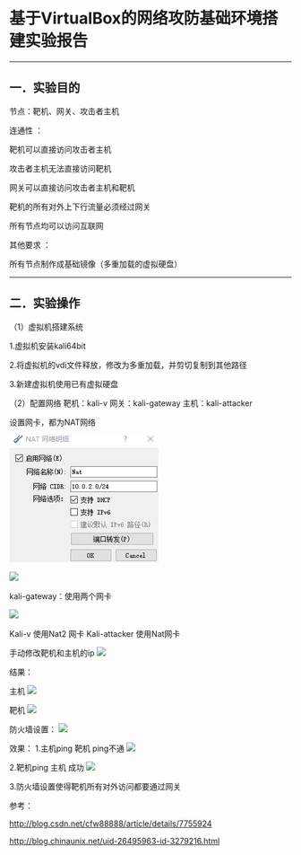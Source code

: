 # 基于VirtualBox的网络攻防基础环境搭建实验报告 #
---
## 一．实验目的 ##
节点：靶机、网关、攻击者主机

连通性 ：

靶机可以直接访问攻击者主机

攻击者主机无法直接访问靶机

网关可以直接访问攻击者主机和靶机

靶机的所有对外上下行流量必须经过网关

所有节点均可以访问互联网

其他要求 ：

所有节点制作成基础镜像（多重加载的虚拟硬盘）

---
## 二．实验操作 ##

（1）虚拟机搭建系统

1.虚拟机安装kali64bit

2.将虚拟机的vdi文件释放，修改为多重加载，并剪切复制到其他路径

3.新建虚拟机使用已有虚拟硬盘

（2）配置网络
靶机：kali-v 网关：kali-gateway 主机：kali-attacker

设置网卡，都为NAT网络

![](https://github.com/canyousee/ahelloworld/raw/master/1.png)

![](c:\users\windows\deaktop\nat2.png)


kali-gateway：使用两个网卡

![](c:\users\windows\deaktop\1.png)

Kali-v 使用Nat2 网卡
Kali-attacker 使用Nat网卡


手动修改靶机和主机的ip
![](c:\users\windows\deaktop\peizhi.png)

结果：

主机
![](c:\users\windows\deaktop\zhuji.png)

靶机
![](c:\users\windows\deaktop\baji.png)

防火墙设置：
![](c:\users\windows\deaktop\2.png)

效果：
1.主机ping 靶机 ping不通
![](c:\users\windows\deaktop\pi.png)

2.靶机ping 主机 成功
![](c:\users\windows\deaktop\ping.png)

3.防火墙设置使得靶机所有对外访问都要通过网关

参考：

http://blog.csdn.net/cfw88888/article/details/7755924

http://blog.chinaunix.net/uid-26495963-id-3279216.html
